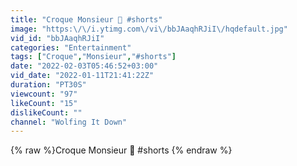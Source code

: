 ```yaml
---
title: "Croque Monsieur 👹 #shorts"
image: "https:\/\/i.ytimg.com\/vi\/bbJAaqhRJiI\/hqdefault.jpg"
vid_id: "bbJAaqhRJiI"
categories: "Entertainment"
tags: ["Croque","Monsieur","#shorts"]
date: "2022-02-03T05:46:52+03:00"
vid_date: "2022-01-11T21:41:22Z"
duration: "PT30S"
viewcount: "97"
likeCount: "15"
dislikeCount: ""
channel: "Wolfing It Down"
---
```

{% raw %}Croque Monsieur 👹 #shorts {% endraw %}
